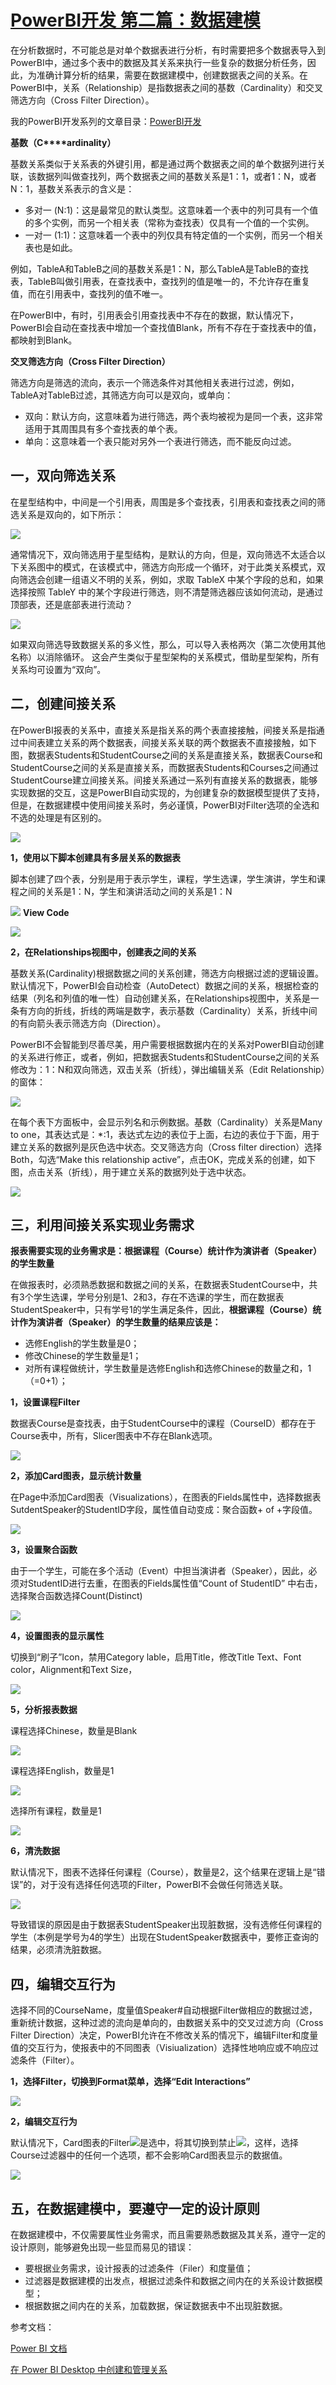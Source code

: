 # [PowerBI开发 第二篇：数据建模](https://www.cnblogs.com/ljhdo/p/4552739.html)

在分析数据时，不可能总是对单个数据表进行分析，有时需要把多个数据表导入到PowerBI中，通过多个表中的数据及其关系来执行一些复杂的数据分析任务，因此，为准确计算分析的结果，需要在数据建模中，创建数据表之间的关系。在PowerBI中，关系（Relationship）是指数据表之间的基数（Cardinality）和交叉筛选方向（Cross Filter Direction）。

我的PowerBI开发系列的文章目录：[PowerBI开发](https://www.cnblogs.com/ljhdo/category/968907.html)

**基数（C****ardinality）**

基数关系类似于关系表的外键引用，都是通过两个数据表之间的单个数据列进行关联，该数据列叫做查找列，两个数据表之间的基数关系是1：1，或者1：N，或者N：1，基数关系表示的含义是：

* 多对一 (N:1)：这是最常见的默认类型。这意味着一个表中的列可具有一个值的多个实例，而另一个相关表（常称为查找表）仅具有一个值的一个实例。
* 一对一 (1:1)：这意味着一个表中的列仅具有特定值的一个实例，而另一个相关表也是如此。

例如，TableA和TableB之间的基数关系是1：N，那么TableA是TableB的查找表，TableB叫做引用表，在查找表中，查找列的值是唯一的，不允许存在重复值，而在引用表中，查找列的值不唯一。

在PowerBI中，有时，引用表会引用查找表中不存在的数据，默认情况下，PowerBI会自动在查找表中增加一个查找值Blank，所有不存在于查找表中的值，都映射到Blank。

[](https://powerbi.microsoft.com/zh-cn/documentation/powerbi-desktop-create-and-manage-relationships/#cross-filter-direction)**交叉筛选方向（Cross Filter Direction）**

筛选方向是筛选的流向，表示一个筛选条件对其他相关表进行过滤，例如，TableA对TableB过滤，其筛选方向可以是双向，或单向：

* 双向：默认方向，这意味着为进行筛选，两个表均被视为是同一个表，这非常适用于其周围具有多个查找表的单个表。
* 单向：这意味着一个表只能对另外一个表进行筛选，而不能反向过滤。

## **一，双向筛选关系**

在星型结构中，中间是一个引用表，周围是多个查找表，引用表和查找表之间的筛选关系是双向的，如下所示：

![](https://images2015.cnblogs.com/blog/628084/201704/628084-20170423150034788-460531010.png)

通常情况下，双向筛选用于星型结构，是默认的方向，但是，双向筛选不太适合以下关系图中的模式，在该模式中，筛选方向形成一个循环，对于此类关系模式，双向筛选会创建一组语义不明的关系，例如，求取 TableX 中某个字段的总和，如果选择按照 TableY 中的某个字段进行筛选，则不清楚筛选器应该如何流动，是通过顶部表，还是底部表进行流动？

![](https://images2015.cnblogs.com/blog/628084/201704/628084-20170423150041647-132284671.png)

如果双向筛选导致数据关系的多义性，那么，可以导入表格两次（第二次使用其他名称）以消除循环。 这会产生类似于星型架构的关系模式，借助星型架构，所有关系均可设置为“双向”。

## **二，创建间接关系**

在PowerBI报表的关系中，直接关系是指关系的两个表直接接触，间接关系是指通过中间表建立关系的两个数据表，间接关系关联的两个数据表不直接接触，如下图，数据表Students和StudentCourse之间的关系是直接关系，数据表Course和StudentCourse之间的关系是直接关系，而数据表Students和Courses之间通过StudentCourse建立间接关系。间接关系通过一系列有直接关系的数据表，能够实现数据的交互，这是PowerBI自动实现的，为创建复杂的数据模型提供了支持，但是，在数据建模中使用间接关系时，务必谨慎，PowerBI对Filter选项的全选和不选的处理是有区别的。

![](https://images2015.cnblogs.com/blog/628084/201704/628084-20170423181356038-2102436364.png)

**1，使用以下脚本创建具有多层关系的数据表**

脚本创建了四个表，分别是用于表示学生，课程，学生选课，学生演讲，学生和课程之间的关系是1：N，学生和演讲活动之间的关系是1：N

![](https://images.cnblogs.com/OutliningIndicators/ContractedBlock.gif) **View Code**

![](https://images2015.cnblogs.com/blog/628084/201704/628084-20170423161821788-848346589.png)

**2，在Relationships视图中，创建表之间的关系**

基数关系(Cardinality)根据数据之间的关系创建，筛选方向根据过滤的逻辑设置。默认情况下，PowerBI会自动检查（AutoDetect）数据之间的关系，根据检查的结果（列名和列值的唯一性）自动创建关系，在Relationships视图中，关系是一条有方向的折线，折线的两端是数字，表示基数（Cardinality）关系，折线中间的有向箭头表示筛选方向（Direction）。

PowerBI不会智能到尽善尽美，用户需要根据数据内在的关系对PowerBI自动创建的关系进行修正，或者，例如，把数据表Students和StudentCourse之间的关系修改为：1：N和双向筛选，双击关系（折线），弹出编辑关系（Edit Relationship）的窗体：

![](https://images2015.cnblogs.com/blog/628084/201704/628084-20170423174203132-1928682101.png)

在每个表下方面板中，会显示列名和示例数据。基数（Cardinality）关系是Many to one，其表达式是：*:1，表达式左边的表位于上面，右边的表位于下面，用于建立关系的数据列是灰色选中状态。交叉筛选方向（Cross filter direction）选择Both，勾选“Make this relationship active”，点击OK，完成关系的创建，如下图，点击关系（折线），用于建立关系的数据列处于选中状态。

![](https://images2015.cnblogs.com/blog/628084/201704/628084-20170423175035491-1768152263.png)

## **三，利用间接关系实现业务需求**

**报表需要实现的业务需求是：根据课程（Course）统计作为演讲者（Speaker）的学生数量**

在做报表时，必须熟悉数据和数据之间的关系，在数据表StudentCourse中，共有3个学生选课，学号分别是1、2和3，存在不选课的学生，而在数据表StudentSpeaker中，只有学号1的学生满足条件，因此，**根据课程（Course）统计作为演讲者（Speaker）的学生数量的结果应该是：**

* 选修English的学生数量是0；
* 修改Chinese的学生数量是1；
* 对所有课程做统计，学生数量是选修English和选修Chinese的数量之和，1（=0+1）；

**1，设置课程Filter**

数据表Course是查找表，由于StudentCourse中的课程（CourseID）都存在于Course表中，所有，Slicer图表中不存在Blank选项。

![](https://images2015.cnblogs.com/blog/628084/201704/628084-20170423163919851-2090912771.png)

**2，添加Card图表，显示统计数量**

在Page中添加Card图表（Visualizations），在图表的Fields属性中，选择数据表SutdentSpeaker的StudentID字段，属性值自动变成：聚合函数+ of +字段值。

 ![](https://images2015.cnblogs.com/blog/628084/201704/628084-20170423165602038-1755934652.png)

**3，设置聚合函数**

由于一个学生，可能在多个活动（Event）中担当演讲者（Speaker），因此，必须对StudentID进行去重，在图表的Fields属性值“Count of StudentID” 中右击，选择聚合函数选择Count(Distinct)

![](https://images2015.cnblogs.com/blog/628084/201704/628084-20170423165746882-1798825754.png)

**4，设置图表的显示属性**

切换到“刷子”Icon，禁用Category lable，启用Title，修改Title Text、Font color，Alignment和Text Size，

![](https://images2015.cnblogs.com/blog/628084/201704/628084-20170423170720054-641244130.png)

**5，分析报表数据**

课程选择Chinese，数量是Blank

![](https://images2015.cnblogs.com/blog/628084/201704/628084-20170423171104835-1727851205.png)

课程选择English，数量是1

![](https://images2015.cnblogs.com/blog/628084/201704/628084-20170423171135647-137021577.png)

选择所有课程，数量是1

![](https://images2015.cnblogs.com/blog/628084/201704/628084-20170423171235507-997712840.png)

**6，清洗数据**

默认情况下，图表不选择任何课程（Course），数量是2，这个结果在逻辑上是“错误”的，对于没有选择任何选项的Filter，PowerBI不会做任何筛选关联。

![](https://images2015.cnblogs.com/blog/628084/201704/628084-20170423171028038-1394320273.png)

导致错误的原因是由于数据表StudentSpeaker出现脏数据，没有选修任何课程的学生（本例是学号为4的学生）出现在StudentSpeaker数据表中，要修正查询的结果，必须清洗脏数据。

## **四，编辑交互行为**

选择不同的CourseName，度量值Speaker#自动根据Filter做相应的数据过滤，重新统计数据，这种过滤的流向是单向的，由数据关系中的交叉过滤方向（Cross Filter Direction）决定，PowerBI允许在不修改关系的情况下，编辑Filter和度量值的交互行为，使报表中的不同图表（Visiualization）选择性地响应或不响应过滤条件（Filter）。

**1，选择Filter，切换到Format菜单，选择“Edit Interactions”**

![](https://images2015.cnblogs.com/blog/628084/201704/628084-20170423182240116-655884998.png)

**2，编辑交互行为**

默认情况下，Card图表的Filter![](https://images2015.cnblogs.com/blog/628084/201704/628084-20170423182733804-1059512903.png)是选中，将其切换到禁止![](https://images2015.cnblogs.com/blog/628084/201704/628084-20170423182704288-485526820.png)，这样，选择Course过滤器中的任何一个选项，都不会影响Card图表显示的数据值。

![](https://images2015.cnblogs.com/blog/628084/201704/628084-20170423182531710-185494537.png)

## **五，在数据建模中，要遵守一定的设计原则**

在数据建模中，不仅需要属性业务需求，而且需要熟悉数据及其关系，遵守一定的设计原则，能够避免出现一些显而易见的错误：

* 要根据业务需求，设计报表的过滤条件（Filer）和度量值；
* 过滤器是数据建模的出发点，根据过滤条件和数据之间内在的关系设计数据模型；
* 根据数据之间内在的关系，加载数据，保证数据表中不出现脏数据。


参考文档：

[Power BI 文档](https://powerbi.microsoft.com/zh-cn/documentation/powerbi-desktop-get-the-desktop/)

[在 Power BI Desktop 中创建和管理关系](https://powerbi.microsoft.com/zh-cn/documentation/powerbi-desktop-create-and-manage-relationships/)
